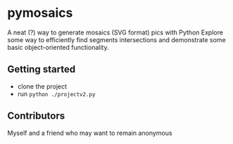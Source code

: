 # pymosaics
A neat (?) way to generate mosaics (SVG format) pics with Python
Explore some way to efficiently find segments intersections and demonstrate some basic object-oriented functionality.


## Getting started
* clone the project
* run ```python ./projectv2.py```


## Contributors
Myself and a friend who may want to remain anonymous
